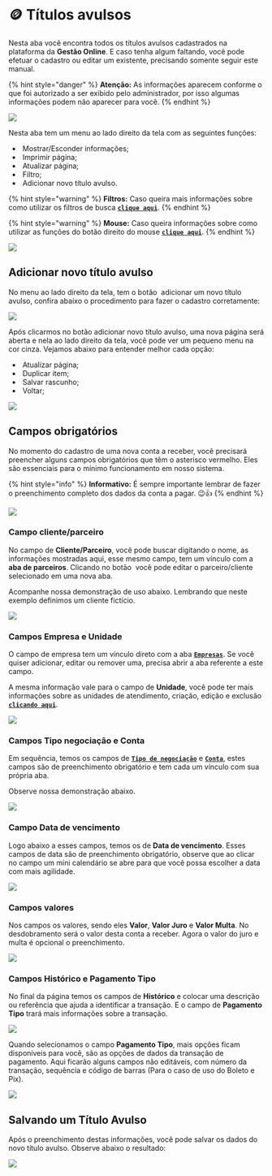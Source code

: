 # 🪙 Títulos avulsos

Nesta aba você encontra todos os títulos avulsos cadastrados na plataforma da **Gestão Online**. E caso tenha algum faltando, você pode efetuar o cadastro ou editar um existente, precisando somente seguir este manual.

{% hint style="danger" %}
**Atenção:** As informações aparecem conforme o que foi autorizado a ser exibido pelo administrador, por isso algumas informações podem não aparecer para você.
{% endhint %}

![](/erp-v2/assets/funcionalidades/financeiro/aba_titulos.gif)

Nesta aba tem um menu ao lado direito da tela com as seguintes funções:

- <img src="/erp-v2/assets/icon_exibir.png" alt="" data-size="line"> Mostrar/Esconder informações;
- <img src="/erp-v2/assets/icon_imprimir.png" alt="" data-size="line"> Imprimir página;
- <img src="/erp-v2/assets/icon_atualizar.png" alt="" data-size="line"> Atualizar página;
- <img src="/erp-v2/assets/icon_filtro.png" alt="" data-size="line"> Filtro;
- <img src="/erp-v2/assets/icon_add.png" alt="" data-size="line"> Adicionar novo título avulso.

{% hint style="warning" %}
**Filtros:** Caso queira mais informações sobre como utilizar os filtros de busca [**`clique aqui`**](/erp-v2/primeiro_acesso/filtros.md).
{% endhint %}

{% hint style="warning" %}
**Mouse:** Caso queira informações sobre como utilizar as funções do botão direito do mouse [**`clique aqui`**](https://docs.gestao.plus/erp-v2/primeiro_acesso/atalhos_internos#menu-botao-direito-do-mouse).
{% endhint %}

![](/erp-v2/assets/funcionalidades/financeiro/aba_titulos_menu.png)

## Adicionar novo título avulso

No menu ao lado direito da tela, tem o botão <img src="/erp-v2/assets/icon_add.png" alt="" data-size="line"> adicionar um novo título avulso, confira abaixo o procedimento para fazer o cadastro corretamente:

![](/erp-v2/assets/funcionalidades/financeiro/aba_titulos_add.png)

Após clicarmos no botão adicionar novo título avulso, uma nova página será aberta e nela ao lado direito da tela, você pode ver um pequeno menu na cor cinza. Vejamos abaixo para entender melhor cada opção:

- <img src="/erp-v2/assets/icon_atualizar.png" alt="" data-size="line"> Atualizar página;
- <img src="/erp-v2/assets/icon_duplicar.png" alt="" data-size="line"> Duplicar item;
- <img src="/erp-v2/assets/icon_salvar.png" alt="" data-size="line"> Salvar rascunho;
- <img src="/erp-v2/assets/icon_voltar.png" alt="" data-size="line"> Voltar;

![](/erp-v2/assets/funcionalidades/financeiro/aba_titulos_add_menu.png)

## Campos obrigatórios

No momento do cadastro de uma nova conta a receber, você precisará preencher alguns campos obrigatórios que têm o asterisco vermelho. Eles são essenciais para o mínimo funcionamento em nosso sistema.

{% hint style="info" %}
**Informativo:** É sempre importante lembrar de fazer o preenchimento completo dos dados da conta a pagar. 😉👍
{% endhint %}

![](/erp-v2/assets/funcionalidades/financeiro/aba_titulos_add_titulo.png)

### Campo cliente/parceiro

No campo de **Cliente/Parceiro**, você pode buscar digitando o nome, as informações mostradas aqui, esse mesmo campo, tem um vínculo com a **aba de parceiros**. Clicando no botão <img src="/erp-v2/assets/funcionalidades/icon_nova_aba.png" alt="" data-size="line"> você pode editar o parceiro/cliente selecionado em uma nova aba.

Acompanhe nossa demonstração de uso abaixo. Lembrando que neste exemplo definimos um cliente fictício.

![](/erp-v2/assets/funcionalidades/financeiro/aba_titulos_add_titulo_campo_cliente_parceiro.gif)

### Campos Empresa e Unidade

O campo de empresa tem um vínculo direto com a aba [**`Empresas`**](/erp-v2/funcionalidades/parametrizacoes/empresas.md). Se você quiser adicionar, editar ou remover uma, precisa abrir a aba referente a este campo.

A mesma informação vale para o campo de **Unidade**, você pode ter mais informações sobre as unidades de atendimento, criação, edição e exclusão [**`clicando aqui`**](/erp-v2/funcionalidades/parametrizacoes/empresas.md).

![](/erp-v2/assets/funcionalidades/financeiro/aba_titulos_add_titulo_campo_empresa_unidade.png)

### Campos Tipo negociação e Conta

Em sequência, temos os campos de [**`Tipo de negociação`**](/erp-v2/funcionalidades/financeiro/tipos_negociacao.md) e [**`Conta`**](/erp-v2/funcionalidades/financeiro/listar_contas_bancarias.md), estes campos são de preenchimento obrigatório e tem cada um vínculo com sua própria aba. 

Observe nossa demonstração abaixo.

![](/erp-v2/assets/funcionalidades/financeiro/aba_titulos_add_titulo_campo_tipo_negociacao_conta.gif)

### Campo Data de vencimento

Logo abaixo a esses campos, temos os de **Data de vencimento**. Esses campos de data são de preenchimento obrigatório, observe que ao clicar no campo um mini calendário se abre para que você possa escolher a data com mais agilidade.

![](/erp-v2/assets/funcionalidades/financeiro/aba_titulos_add_titulo_campo_data_vencimento.png)

### Campos valores

Nos campos os valores, sendo eles **Valor**, **Valor Juro** e **Valor Multa**. No desdobramento será o valor desta conta a receber. Agora o valor do juro e multa é opcional o preenchimento.

![](/erp-v2/assets/funcionalidades/financeiro/aba_titulos_add_titulo_campo_valores.png)

### Campos Histórico e Pagamento Tipo

No final da página temos os campos de **Histórico** e colocar uma descrição ou referência que ajuda a identificar a transação. E o campo de **Pagamento Tipo** trará mais informações sobre a transação.

![](/erp-v2/assets/funcionalidades/financeiro/aba_titulos_add_titulo_campo_historico_pgto_tipo.png)

Quando selecionamos o campo **Pagamento Tipo**, mais opções ficam disponíveis para você, são as opções de dados da transação de pagamento. Aqui ficarão alguns campos não editáveis, com número da transação, sequência e código de barras (Para o caso de uso do Boleto e Pix).

![](/erp-v2/assets/funcionalidades/financeiro/aba_titulos_add_titulo_campo_pgto_tipo_boleto.png)

## Salvando um Título Avulso

Após o preenchimento destas informações, você pode salvar os dados do novo título avulso. Observe abaixo o resultado:

![](/erp-v2/assets/funcionalidades/financeiro/aba_titulos_add_titulo_salvar.gif)